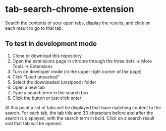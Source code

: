 # tab-search-chrome-extension

Search the contents of your open tabs, display the results, and click on each result to go to that tab.

## To test in development mode

1. Clone or download this repository
1. Open the extensions page in chrome through the three dots -> More Tools -> Extensions
1. Turn on developer mode (in the upper right corner of the page)
1. Click "Load unpacked"
1. Select the downloaded (unzipped) folder
1. Open a new tab
1. Type a search term in the search box
1. Click the button or just click enter 

At this point a list of tabs will be displayed that have matching content to the search. For each tab, the tab title and 30 characters before and after the search is displayed, with the search term in bold. Click on a search result and that tab will be opened.
